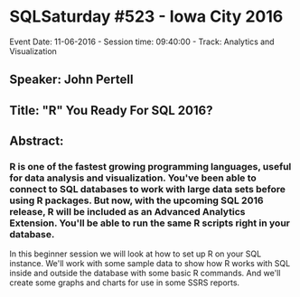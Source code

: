 # SQLSaturday #523 - Iowa City 2016
Event Date: 11-06-2016 - Session time: 09:40:00 - Track: Analytics and Visualization
## Speaker: John Pertell
## Title: "R" You Ready For SQL 2016?
## Abstract:
### R is one of the fastest growing programming languages, useful for data analysis and visualization. You've been able to connect to SQL databases to work with large data sets before using R packages. But now, with the upcoming SQL 2016 release, R will be included as an Advanced Analytics Extension. You'll be able to run the same R scripts right in your database. 

In this beginner session we will look at how to set up R on your SQL instance. We'll work with some sample data to show how R works with SQL inside and outside the database with some basic R commands. And we'll create some graphs and charts for use in some SSRS reports. 


